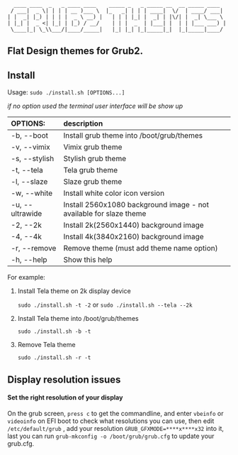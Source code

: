 ```
  ____ ____  _   _ ____ ____    _____ _   _ _____ __  __ _____ ____
 / ___|  _ \| | | | __ )___ \  |_   _| | | | ____|  \/  | ____/ ___|
| |  _| |_) | | | |  _ \ __) |   | | | |_| |  _| | |\/| |  _| \___ \
| |_| |  _ <| |_| | |_) / __/    | | |  _  | |___| |  | | |___ ___) |
 \____|_| \_\\___/|____/_____|   |_| |_| |_|_____|_|  |_|_____|____/

```

## Flat Design themes for Grub2.

## Install

Usage:  `sudo ./install.sh [OPTIONS...]`

_if no option used the terminal user interface will be show up_

|  OPTIONS:          | description |
|:-------------------|:-------------|
| -b, --boot         | Install grub theme into /boot/grub/themes |
| -v, --vimix        | Vimix grub theme |
| -s, --stylish      | Stylish grub theme |
| -t, --tela         | Tela grub theme |
| -l, --slaze        | Slaze grub theme |
| -w, --white        | Install white color icon version |
| -u, --ultrawide    | Install 2560x1080 background image - not available for slaze theme|
| -2, --2k           | Install 2k(2560x1440) background image |
| -4, --4k           | Install 4k(3840x2160) background image |
| -r, --remove       | Remove theme (must add theme name option) |
| -h, --help         | Show this help |

For example:

1. Install Tela theme on 2k display device

    `sudo ./install.sh -t -2`
    or
    `sudo ./install.sh --tela --2k`

2. Install Tela theme into /boot/grub/themes

    `sudo ./install.sh -b -t`

3. Remove Tela theme

    `sudo ./install.sh -r -t`

## Display resolution issues

#### Set the right resolution of your display

On the grub screen, `press c` to get the commandline, and enter `vbeinfo` or `videoinfo` on EFI boot to check what resolutions you can use, then edit `/etc/default/grub` , add your resolution `GRUB_GFXMODE=****x****x32` into it, last you can run `grub-mkconfig -o /boot/grub/grub.cfg` to update your grub.cfg.
